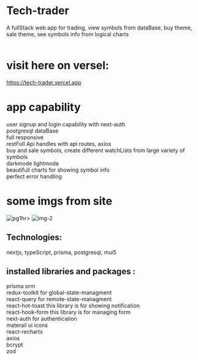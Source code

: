 # Tech-trader
A fullStack web app for trading, view symbols from dataBase, buy theme, sale theme, see symbols info from logical charts<br><br>
# visit here on versel: 
https://tech-trader.vercel.app <br>

# app capability
user signup and login capability with next-auth<br>
postgresql dataBase<br>
full responsive<br>
restFull Api handles with api routes, axios<br>
buy and sale symbols, create different watchLists from large variety of symbols<br>
darkmode lightmode<br>
beautifull charts for showing symbol info<br>
perfect error handling<br>


# some imgs from site
![pg1](https://github.com/Ashkan2003/tech-trader/assets/125794999/44860f41-25f1-4732-bab1-7623ddeab6c1)hr>
![img-2](https://github.com/Ashkan2003/react-WTech/assets/125794999/c47027d6-f04c-44ca-bb3c-e3164b7065c5)


## Technologies:
nextjs, typeScript, prisma, postgresql, mui5

## installed libraries and packages : 
 prisma orm<br />
 redux-toolkit for global-state-managment<br />
 react-query for remote-state-managment<br />
 react-hot-toast this library is for showing notification<br />
 react-hook-form  this library is for managing form<br />
 next-auth for authentication<br>
 materail ui icons<br />
 react-recharts<br />
 axios<br>
 bcrypt<br>
 zod<br>

